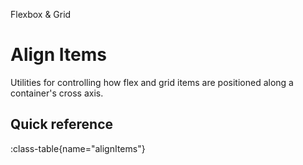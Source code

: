 <span text-primary fw-600>Flexbox & Grid</span>

# Align Items

Utilities for controlling how flex and grid items are positioned along a container's cross axis.

## Quick reference

:class-table{name="alignItems"}
